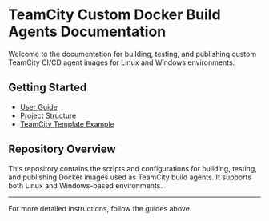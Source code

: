 # TeamCity Custom Docker Build Agents Documentation

Welcome to the documentation for building, testing, and publishing custom TeamCity CI/CD agent images for Linux and Windows environments.

## Getting Started

- [User Guide](teamcity-agent-image-user-guide.md)  
- [Project Structure](project-structure.md)  
- [TeamCity Template Example](teamcity-template-example.md)

## Repository Overview

This repository contains the scripts and configurations for building, testing, and publishing Docker images used as TeamCity build agents. It supports both Linux and Windows-based environments.

---

For more detailed instructions, follow the guides above.
